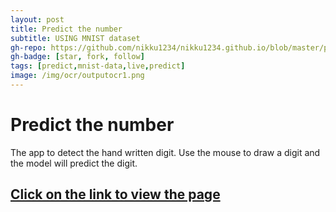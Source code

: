 ```yaml
---
layout: post
title: Predict the number
subtitle: USING MNIST dataset
gh-repo: https://github.com/nikku1234/nikku1234.github.io/blob/master/predict_number
gh-badge: [star, fork, follow]
tags: [predict,mnist-data,live,predict]
image: /img/ocr/outputocr1.png
---
```

# Predict the number

The app to detect the hand written digit. Use the mouse to draw a digit and the model will predict the digit.


## [Click on the link to view the page](https://github.com/nikku1234/predict-numbers/)
